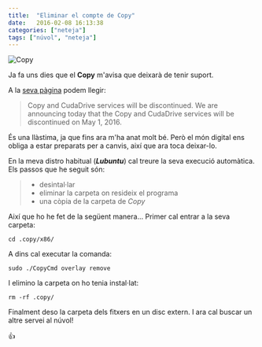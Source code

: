 ```yaml
---
title:  "Eliminar el compte de Copy"
date:   2016-02-08 16:13:38
categories: ["neteja"]
tags: ["núvol", "neteja"]
---
```

![Copy](http://www.screencastsonline.com/public_images/01-new/SCOM0403-summary-icon-100x100.png  "Copy")

Ja fa uns dies que el **Copy** m'avisa que deixarà de tenir suport. 

A la [seva pàgina](https://www.copy.com) podem llegir:
> Copy and CudaDrive services will be discontinued.
> We are announcing today that the Copy and CudaDrive services will be discontinued on May 1, 2016.

És una llàstima, ja que fins ara m'ha anat molt bé. Però el món digital ens obliga a estar preparats per a canvis, així que ara toca deixar-lo.

En la meva distro habitual (***Lubuntu***) cal treure la seva execució automàtica.
Els passos que he seguit són: 

> - desintal·lar
> - eliminar la carpeta on resideix el programa
> - una còpia de la carpeta de *Copy*

Així que ho he fet de la següent manera... Primer cal entrar a la seva carpeta:

    cd .copy/x86/
    
A dins cal executar la comanda:
    
    sudo ./CopyCmd overlay remove 

I elimino la carpeta on ho tenia instal·lat:

    rm -rf .copy/

Finalment deso la carpeta dels fitxers en un disc extern. 
I ara cal buscar un altre servei al núvol!

:+1:

